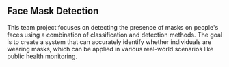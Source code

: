 ## Face Mask Detection

This team project focuses on detecting the presence of masks on people's faces using a combination of classification and detection methods. The goal is to create a system that can accurately identify whether individuals are wearing masks, which can be applied in various real-world scenarios like public health monitoring.
